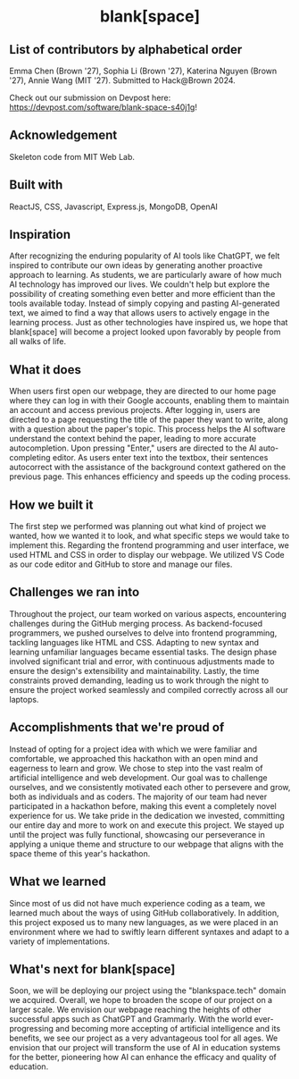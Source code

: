 <h1 align="center">blank[space]</h1>

## List of contributors by alphabetical order
Emma Chen (Brown '27), Sophia Li (Brown '27), Katerina Nguyen (Brown '27), Annie Wang (MIT '27).
Submitted to Hack@Brown 2024.

Check out our submission on Devpost here: https://devpost.com/software/blank-space-s40j1g!

## Acknowledgement
Skeleton code from MIT Web Lab.

## Built with
ReactJS, CSS, Javascript, Express.js, MongoDB, OpenAI

## Inspiration
After recognizing the enduring popularity of AI tools like ChatGPT, we felt inspired to contribute our own ideas by generating another proactive approach to learning. As students, we are particularly aware of how much AI technology has improved our lives. We couldn't help but explore the possibility of creating something even better and more efficient than the tools available today. Instead of simply copying and pasting AI-generated text, we aimed to find a way that allows users to actively engage in the learning process. Just as other technologies have inspired us, we hope that blank[space] will become a project looked upon favorably by people from all walks of life.

## What it does
When users first open our webpage, they are directed to our home page where they can log in with their Google accounts, enabling them to maintain an account and access previous projects. After logging in, users are directed to a page requesting the title of the paper they want to write, along with a question about the paper's topic. This process helps the AI software understand the context behind the paper, leading to more accurate autocompletion. Upon pressing "Enter," users are directed to the AI auto-completing editor. As users enter text into the textbox, their sentences autocorrect with the assistance of the background context gathered on the previous page. This enhances efficiency and speeds up the coding process.

## How we built it
The first step we performed was planning out what kind of project we wanted, how we wanted it to look, and what specific steps we would take to implement this. Regarding the frontend programming and user interface, we used HTML and CSS in order to display our webpage. We utilized VS Code as our code editor and GitHub to store and manage our files.

## Challenges we ran into
Throughout the project, our team worked on various aspects, encountering challenges during the GitHub merging process. As backend-focused programmers, we pushed ourselves to delve into frontend programming, tackling languages like HTML and CSS. Adapting to new syntax and learning unfamiliar languages became essential tasks. The design phase involved significant trial and error, with continuous adjustments made to ensure the design's extensibility and maintainability. Lastly, the time constraints proved demanding, leading us to work through the night to ensure the project worked seamlessly and compiled correctly across all our laptops.

## Accomplishments that we're proud of
Instead of opting for a project idea with which we were familiar and comfortable, we approached this hackathon with an open mind and eagerness to learn and grow. We chose to step into the vast realm of artificial intelligence and web development. Our goal was to challenge ourselves, and we consistently motivated each other to persevere and grow, both as individuals and as coders. The majority of our team had never participated in a hackathon before, making this event a completely novel experience for us. We take pride in the dedication we invested, committing our entire day and more to work on and execute this project. We stayed up until the project was fully functional, showcasing our perseverance in applying a unique theme and structure to our webpage that aligns with the space theme of this year's hackathon.

## What we learned
Since most of us did not have much experience coding as a team, we learned much about the ways of using GitHub collaboratively. In addition, this project exposed us to many new languages, as we were placed in an environment where we had to swiftly learn different syntaxes and adapt to a variety of implementations. 

## What's next for blank[space]
Soon, we will be deploying our project using the "blankspace.tech" domain we acquired. Overall, we hope to broaden the scope of our project on a larger scale. We envision our webpage reaching the heights of other successful apps such as ChatGPT and Grammarly. With the world ever-progressing and becoming more accepting of artificial intelligence and its benefits, we see our project as a very advantageous tool for all ages. We envision that our project will transform the use of AI in education systems for the better, pioneering how AI can enhance the efficacy and quality of education.
